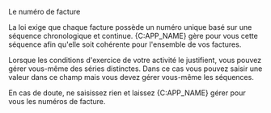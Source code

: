 Le numéro de facture

La loi exige que chaque facture possède un numéro unique basé sur une
séquence chronologique et continue. {C:APP_NAME} gère pour vous cette 
séquence afin qu'elle soit cohérente pour l'ensemble de vos factures.

Lorsque les conditions d'exercice de votre activité le justifient, vous 
pouvez gérer vous-même des séries distinctes. Dans ce cas vous pouvez 
saisir une valeur dans ce champ mais vous devez gérer vous-même les 
séquences. 

En cas de doute, ne saisissez rien et laissez {C:APP_NAME} gérer pour 
vous les numéros de facture.
